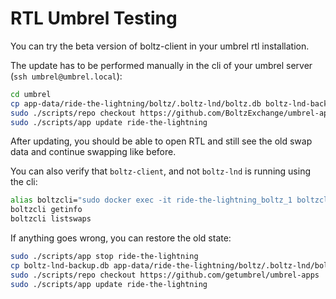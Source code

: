 # RTL Umbrel Testing

You can try the beta version of boltz-client in your umbrel rtl installation.

The update has to be performed manually in the cli of your umbrel server (`ssh umbrel@umbrel.local`):

```bash
cd umbrel
cp app-data/ride-the-lightning/boltz/.boltz-lnd/boltz.db boltz-lnd-backup.db
sudo ./scripts/repo checkout https://github.com/BoltzExchange/umbrel-apps.git
sudo ./scripts/app update ride-the-lightning
```

After updating, you should be able to open RTL and still see the old swap data and continue swapping like before.

You can also verify that `boltz-client`, and not `boltz-lnd` is running using the cli:

```bash
alias boltzcli="sudo docker exec -it ride-the-lightning_boltz_1 boltzcli"
boltzcli getinfo
boltzcli listswaps
```

If anything goes wrong, you can restore the old state:

```bash
sudo ./scripts/app stop ride-the-lightning
cp boltz-lnd-backup.db app-data/ride-the-lightning/boltz/.boltz-lnd/boltz.db
sudo ./scripts/repo checkout https://github.com/getumbrel/umbrel-apps
sudo ./scripts/app update ride-the-lightning
```

